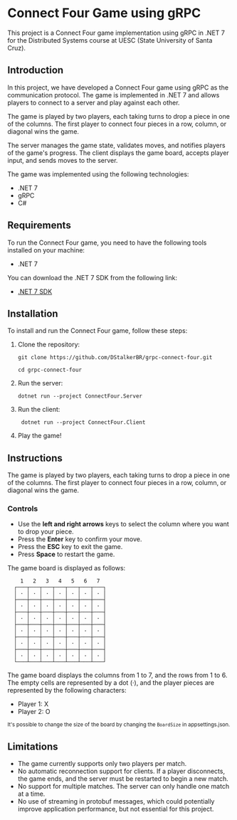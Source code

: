 # Connect Four Game using gRPC

This project is a Connect Four game implementation using gRPC in .NET 7 for the Distributed Systems course at UESC (State University of Santa Cruz).

## Introduction

In this project, we have developed a Connect Four game using gRPC as the communication protocol. The game is implemented in .NET 7 and allows players to connect to a server and play against each other.

The game is played by two players, each taking turns to drop a piece in one of the columns. The first player to connect four pieces in a row, column, or diagonal wins the game.

The server manages the game state, validates moves, and notifies players of the game's progress. The client displays the game board, accepts player input, and sends moves to the server.

The game was implemented using the following technologies:

- .NET 7
- gRPC
- C#

## Requirements

To run the Connect Four game, you need to have the following tools installed on your machine:

- .NET 7

You can download the .NET 7 SDK from the following link:

- [.NET 7 SDK](https://dotnet.microsoft.com/download/dotnet/7.0)


## Installation

To install and run the Connect Four game, follow these steps:

1. Clone the repository:

   ```shell
   git clone https://github.com/DStalkerBR/grpc-connect-four.git
   
   cd grpc-connect-four
    ```
2. Run the server:

   ```shell
   dotnet run --project ConnectFour.Server
   ```
3. Run the client:

   ```shell
    dotnet run --project ConnectFour.Client
    ```
4. Play the game!

## Instructions

The game is played by two players, each taking turns to drop a piece in one of the columns. The first player to connect four pieces in a row, column, or diagonal wins the game.

### Controls
- Use the **left and right arrows**  keys to select the column where you want to drop your piece.
- Press the **Enter** key to confirm your move.
- Press the **ESC** key to exit the game.
- Press **Space** to restart the game.

The game board is displayed as follows:

```
    1   2   3   4   5   6   7 
  ┌───┬───┬───┬───┬───┬───┬───┐
  │ · │ · │ · │ · │ · │ · │ · │
  ├───┼───┼───┼───┼───┼───┼───┤
  │ · │ · │ · │ · │ · │ · │ · │
  ├───┼───┼───┼───┼───┼───┼───┤
  │ · │ · │ · │ · │ · │ · │ · │
  ├───┼───┼───┼───┼───┼───┼───┤
  │ · │ · │ · │ · │ · │ · │ · │
  ├───┼───┼───┼───┼───┼───┼───┤
  │ · │ · │ · │ · │ · │ · │ · │
  ├───┼───┼───┼───┼───┼───┼───┤
  │ · │ · │ · │ · │ · │ · │ · │
  └───┴───┴───┴───┴───┴───┴───┘
```

The game board displays the columns from 1 to 7, and the rows from 1 to 6. The empty cells are represented by a dot (·), and the player pieces are represented by the following characters:
- Player 1: X
- Player 2: O

<small>It's possible to change the size of the board by changing the `BoardSize` in appsettings.json.</small>

## Limitations
- The game currently supports only two players per match.
- No automatic reconnection support for clients. If a player disconnects, the game ends, and the server must be restarted to begin a new match.
- No support for multiple matches. The server can only handle one match at a time.
- No use of streaming in protobuf messages, which could potentially improve application performance, but not essential for this project.


